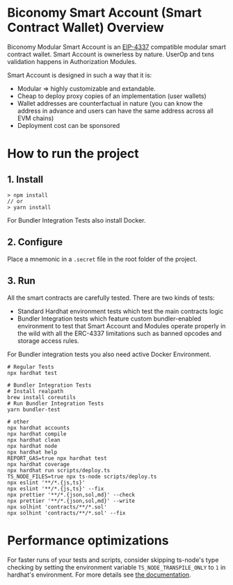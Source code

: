 # Biconomy Smart Account (Smart Contract Wallet) Overview

Biconomy Modular Smart Account is an [EIP-4337](https://eips.ethereum.org/EIPS/eip-4337) compatible modular smart contract wallet.
Smart Account is ownerless by nature. UserOp and txns validation happens in Authorization Modules.

Smart Account is designed in such a way that it is:

- Modular => highly customizable and extandable. 
- Cheap to deploy proxy copies of an implementation (user wallets)
- Wallet addresses are counterfactual in nature (you can know the address in advance and users can have the same address across all EVM chains)
- Deployment cost can be sponsored 

# How to run the project

## 1. Install
```shell
> npm install
// or
> yarn install
```
For Bundler Integration Tests also install Docker. 

## 2. Configure
Place a mnemonic in a `.secret` file in the root folder of the project.

## 3. Run
All the smart contracts are carefully tested.
There are two kinds of tests:
* Standard Hardhat environment tests which test the main contracts logic
* Bundler Integration tests which feature custom bundler-enabled environment to test that Smart Account and Modules operate properly in the wild with all the ERC-4337 limitations such as banned opcodes and storage access rules.

For Bundler integration tests you also need active Docker Environment.

```shell
# Regular Tests
npx hardhat test

# Bundler Integration Tests
# Install realpath
brew install coreutils
# Run Bundler Integration Tests
yarn bundler-test

# other
npx hardhat accounts
npx hardhat compile
npx hardhat clean
npx hardhat node
npx hardhat help
REPORT_GAS=true npx hardhat test
npx hardhat coverage
npx hardhat run scripts/deploy.ts
TS_NODE_FILES=true npx ts-node scripts/deploy.ts
npx eslint '**/*.{js,ts}'
npx eslint '**/*.{js,ts}' --fix
npx prettier '**/*.{json,sol,md}' --check
npx prettier '**/*.{json,sol,md}' --write
npx solhint 'contracts/**/*.sol'
npx solhint 'contracts/**/*.sol' --fix
```

# Performance optimizations

For faster runs of your tests and scripts, consider skipping ts-node's type checking by setting the environment variable `TS_NODE_TRANSPILE_ONLY` to `1` in hardhat's environment. For more details see [the documentation](https://hardhat.org/guides/typescript.html#performance-optimizations).
